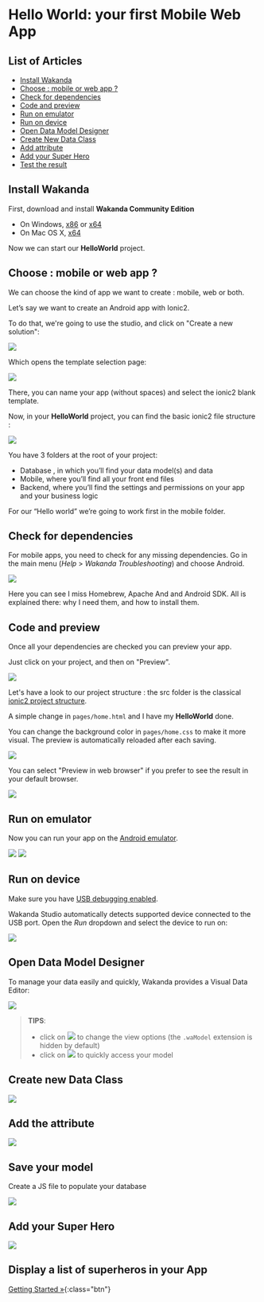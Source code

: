 ---
---

# Hello World: your first Mobile Web App

## List of Articles

- [Install Wakanda](#install-wakanda)
- [Choose : mobile or web app ?](#choose-mobile-or-web-app)
- [Check for dependencies](#check-for-dependencies)
- [Code and preview](#code-preview)
- [Run on emulator](#run-on-emulator)
- [Run on device](#run-on-device)
- [Open Data Model Designer](#open-model-designer)
- [Create New Data Class](#create-dataclass)
- [Add attribute](#add-attribute)
- [Add your Super Hero ](#add-super-hero)
- [Test the result](#test-result)

## Install Wakanda

First, download and install **Wakanda Community Edition**

- On Windows, [x86](https://github.com/Wakanda/wakanda-digital-app-factory/releases/download/v1.1.3/wakanda-community-all_1.1.3_x86.msi "download") or [x64](https://github.com/Wakanda/wakanda-digital-app-factory/releases/download/v1.1.3/wakanda-community-all_1.1.3_x64.msi "download")
- On Mac OS X, [x64](https://github.com/Wakanda/wakanda-digital-app-factory/releases/download/v1.1.3/wakanda-community-all_1.1.3_x64.dmg "download")


Now we can start our **HelloWorld** project.  

## Choose : mobile or web app ?
We can choose the kind of app we want to create : mobile, web or both.

Let’s say we want to create an Android app with Ionic2.

To do that, we're going to use the studio, and click on "Create a new solution":

<img src="img/hp-initial.png"/>

Which opens the template selection page:  

<img src="img/hw-template-selection.png"/>


There, you can name your app (without spaces) and select the ionic2 blank template.

Now, in your **HelloWorld** project, you can find the basic ionic2 file structure :

<img src="img/hw-file-structure.png"/>  

You have 3 folders at the root of your project:

- Database , in which you’ll find your data model(s) and data  
- Mobile, where you’ll find all your front end files  
- Backend, where you’ll find the settings and permissions on your app and your business logic  

For our “Hello world” we’re going to work first in the mobile folder.


## Check for dependencies

For mobile apps, you need to check for any missing dependencies.
Go in the main menu  (_Help_ > _Wakanda Troubleshooting_) and choose Android.

<img src="img/hw-troubleshooting.png"/>

Here you can see I miss Homebrew, Apache And and Android SDK. All is explained there: why I need them, and how to install them.


## Code and preview  

Once all your dependencies are checked you can preview your app.

Just click on your project, and then on "Preview".

<img src="img/hw-first-preview.png"/>


Let's have a look to our project structure : the src folder is the classical [ionic2 project structure](http://ionicframework.com/docs/v2/setup/tutorial/project-structure/ "ionic tutorial").

A simple change in `pages/home.html` and I have my **HelloWorld** done.

You can change the background color in `pages/home.css` to make it more visual.
The preview is automatically reloaded after each saving.

<img src="img/hw-colored-preview.png"/>

You can select "Preview in web browser" if you prefer to see the result in your default browser.  

<img src="img/hw-final-preview.png"/>


## Run on emulator  

Now you can run your app on the [Android emulator](https://developer.android.com/studio/run/emulator.html "check documentation").

<img src="img/hw-run-emulator.png"/>

<img src="img/hw-emulator-view.png"/>

## Run on device  


Make sure you have [USB debugging enabled](http://developer.android.com/tools/device.html).

Wakanda Studio automatically detects supported device connected to the USB port.
Open the _Run_ dropdown and select the device to run on:

<img src="img/mobile-run-devices.png" />

## Open Data Model Designer

To manage your data easily and quickly, Wakanda provides a Visual Data Editor:


<img src="img/model-designer-open.png" />

> **TIPS**:
> - click on <img class="inline" src="img/explorer-settings-shortcut.png"> to change the view options (the `.waModel` extension is hidden by default)
> - click on <img class="inline" src="img/model-designer-shortcut.png"> to quickly access your model

## Create new Data Class

<img src="img/model-designer-newdataclass.png" />


## Add the attribute

<img src="img/model-designer-addattribute.png" />


## Save your model

Create a JS file to populate your database

<img src="img/model-designer-addJSfile.png" />

## Add your Super Hero

<img src="img/model-designer-addcode.png" />

## Display a list of superheros in your App



[Getting Started »](index.html){:class="btn"}
